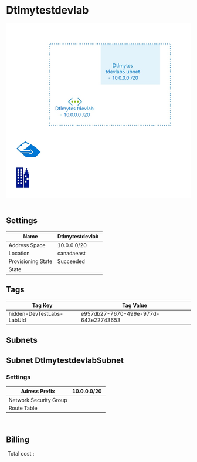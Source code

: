 # Dtlmytestdevlab
![Cloudockit](../assets/f5bdc66453b0485d93dc462cb72ae316.jpg) 
## Settings


| Name | Dtlmytestdevlab  |
| --- | --- |
| Address Space | 10.0.0.0/20  |
| Location | canadaeast  |
| Provisioning State | Succeeded  |
| State |   |


## Tags


| Tag Key | Tag Value |
| --- | --- |
| hidden-DevTestLabs-LabUId  | e957db27-7670-499e-977d-643e22743653  |

## Subnets

## Subnet DtlmytestdevlabSubnet

### Settings


| Adress Prefix | 10.0.0.0/20  |
| --- | --- |
| Network Security Group |   |
| Route Table |   |

 








## Billing
 Total cost : 
